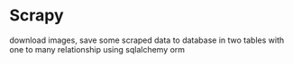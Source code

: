 Scrapy
======

download images,
save some scraped data to database in two tables with one to many relationship using sqlalchemy orm
